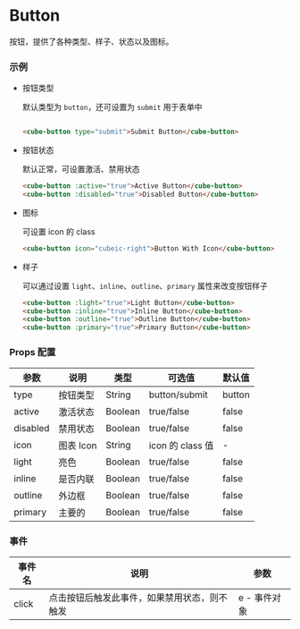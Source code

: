 # Button

按钮，提供了各种类型、样子、状态以及图标。

### 示例
<demo hash="button"></demo>
- 按钮类型

  默认类型为 `button`，还可设置为 `submit` 用于表单中
  ```html
  
  <cube-button type="submit">Submit Button</cube-button>
  ```

- 按钮状态

  默认正常，可设置激活、禁用状态
  ```html
  <cube-button :active="true">Active Button</cube-button>
  <cube-button :disabled="true">Disabled Button</cube-button>
  ```
- 图标

  可设置 icon 的 class
  ```html
  <cube-button icon="cubeic-right">Button With Icon</cube-button>
  ```

- 样子

  可以通过设置 `light`、`inline`、`outline`、`primary` 属性来改变按钮样子
  ```html
  <cube-button :light="true">Light Button</cube-button>
  <cube-button :inline="true">Inline Button</cube-button>
  <cube-button :outline="true">Outline Button</cube-button>
  <cube-button :primary="true">Primary Button</cube-button>
  ```

### Props 配置

| 参数 | 说明 | 类型 | 可选值 | 默认值 |
| - | - | - | - | - |
| type | 按钮类型 | String | button/submit | button |
| active | 激活状态 | Boolean | true/false | false |
| disabled | 禁用状态 | Boolean | true/false | false |
| icon | 图表 Icon | String | icon 的 class 值 | - |
| light | 亮色 | Boolean | true/false | false |
| inline | 是否内联 | Boolean | true/false | false |
| outline | 外边框 | Boolean | true/false | false |
| primary | 主要的 | Boolean | true/false | false |

### 事件

| 事件名 | 说明 | 参数 |
| - | - | - |
| click | 点击按钮后触发此事件，如果禁用状态，则不触发 | e - 事件对象 |
